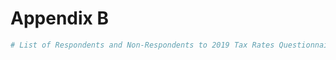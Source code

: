 # Appendix B

```r
# List of Respondents and Non-Respondents to 2019 Tax Rates Questionnaire$^a$
```
